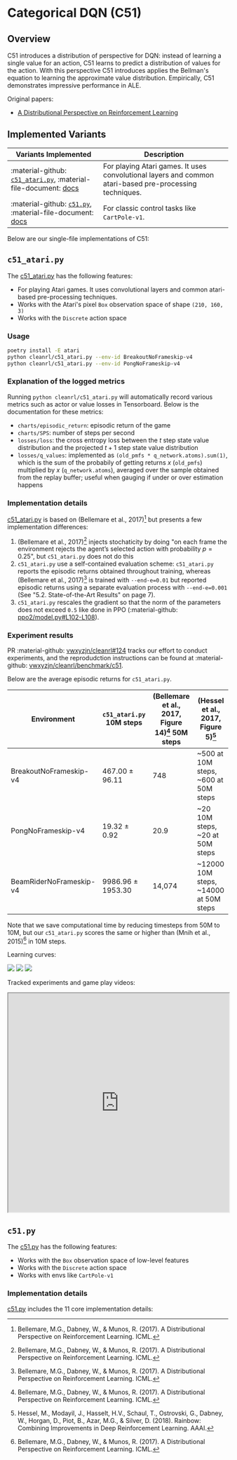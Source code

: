 # Categorical DQN (C51)

## Overview

C51 introduces a distribution of perspective for DQN: instead of learning a single value for an action, C51 learns to predict a distribution of values for the action. With this perspective C51 introduces applies the Bellman's equation to learning the approximate value distribution. Empirically, C51 demonstrates impressive performance in ALE.


Original papers: 

* [A Distributional Perspective on Reinforcement Learning](https://arxiv.org/abs/1707.06887)

## Implemented Variants


| Variants Implemented      | Description |
| ----------- | ----------- |
| :material-github: [`c51_atari.py`](https://github.com/vwxyzjn/cleanrl/blob/master/cleanrl/c51_atari.py), :material-file-document: [docs](/rl-algorithms/c51/#c51_ataripy) |  For playing Atari games. It uses convolutional layers and common atari-based pre-processing techniques. |
| :material-github: [`c51.py`](https://github.com/vwxyzjn/cleanrl/blob/master/cleanrl/c51.py), :material-file-document: [docs](/rl-algorithms/c51/#c51py) | For classic control tasks like `CartPole-v1`. |


Below are our single-file implementations of C51:


## `c51_atari.py`

The [c51_atari.py](https://github.com/vwxyzjn/cleanrl/blob/master/cleanrl/c51_atari.py) has the following features:

* For playing Atari games. It uses convolutional layers and common atari-based pre-processing techniques.
* Works with the Atari's pixel `Box` observation space of shape `(210, 160, 3)`
* Works with the `Discrete` action space

### Usage

```bash
poetry install -E atari
python cleanrl/c51_atari.py --env-id BreakoutNoFrameskip-v4
python cleanrl/c51_atari.py --env-id PongNoFrameskip-v4
```


### Explanation of the logged metrics

Running `python cleanrl/c51_atari.py` will automatically record various metrics such as actor or value losses in Tensorboard. Below is the documentation for these metrics:

* `charts/episodic_return`: episodic return of the game
* `charts/SPS`: number of steps per second
* `losses/loss`: the cross entropy loss between the $t$ step state value distribution and the projected $t+1$ step state value distribution
* `losses/q_values`: implemented as `(old_pmfs * q_network.atoms).sum(1)`, which is the sum of the probabily of getting returns $x$ (`old_pmfs`) multiplied by $x$ (`q_network.atoms`), averaged over the sample obtained from the replay buffer; useful when gauging if under or over estimation happens


### Implementation details

[c51_atari.py](https://github.com/vwxyzjn/cleanrl/blob/master/cleanrl/c51_atari.py) is based on (Bellemare et al., 2017)[^1] but presents a few implementation differences:

1. (Bellemare et al., 2017)[^1] injects stochaticity by doing "on each frame the environment rejects the agent’s selected action with probability $p = 0.25$", but `c51_atari.py` does not do this
1. `c51_atari.py` use a self-contained evaluation scheme: `c51_atari.py` reports the episodic returns obtained throughout training, whereas (Bellemare et al., 2017)[^1] is trained with `--end-e=0.01` but reported episodic returns using a separate evaluation process with `--end-e=0.001` (See "5.2. State-of-the-Art Results" on page 7).
1. `c51_atari.py` rescales the gradient so that the norm of the parameters does not exceed `0.5` like done in PPO (:material-github: [ppo2/model.py#L102-L108](https://github.com/openai/baselines/blob/ea25b9e8b234e6ee1bca43083f8f3cf974143998/baselines/ppo2/model.py#L102-L108)). 


### Experiment results

PR :material-github: [vwxyzjn/cleanrl#124](https://github.com/vwxyzjn/cleanrl/pull/124) tracks our effort to conduct experiments, and the reprodudction instructions can be found at :material-github: [vwxyzjn/cleanrl/benchmark/c51](https://github.com/vwxyzjn/cleanrl/tree/master/benchmark/dqn).

Below are the average episodic returns for `c51_atari.py`. 


| Environment      | `c51_atari.py` 10M steps | (Bellemare et al., 2017, Figure 14)[^1] 50M steps | (Hessel et al., 2017, Figure 5)[^3] 
| ----------- | ----------- | ----------- | ---- |
| BreakoutNoFrameskip-v4      | 467.00 ± 96.11      | 748  | ~500 at 10M steps, ~600 at 50M steps
| PongNoFrameskip-v4  | 19.32 ± 0.92    |  20.9 |  ~20 10M steps, ~20 at 50M steps 
| BeamRiderNoFrameskip-v4   | 9986.96 ± 1953.30        | 14,074 | ~12000 10M steps, ~14000 at 50M steps 


Note that we save computational time by reducing timesteps from 50M to 10M, but our `c51_atari.py` scores the same or higher than (Mnih et al., 2015)[^1] in 10M steps.


Learning curves:

<div class="grid-container">
<img src="../c51/BeamRiderNoFrameskip-v4.png">

<img src="../c51/BreakoutNoFrameskip-v4.png">

<img src="../c51/PongNoFrameskip-v4.png">
</div>


Tracked experiments and game play videos:

<iframe src="https://wandb.ai/openrlbenchmark/openrlbenchmark/reports/Atari-CleanRL-s-C51--VmlldzoxNzI0NzQ0" style="width:100%; height:500px" title="CleanRL C51 Tracked Experiments"></iframe>



## `c51.py`

The [c51.py](https://github.com/vwxyzjn/cleanrl/blob/master/cleanrl/c51.py) has the following features:

* Works with the `Box` observation space of low-level features
* Works with the `Discrete` action space
* Works with envs like `CartPole-v1`

### Implementation details

[c51.py](https://github.com/vwxyzjn/cleanrl/blob/master/cleanrl/c51.py) includes the 11 core implementation details:

[^1]:Bellemare, M.G., Dabney, W., & Munos, R. (2017). A Distributional Perspective on Reinforcement Learning. ICML.
[^2]:\[Proposal\] Formal API handling of truncation vs termination. https://github.com/openai/gym/issues/2510
[^3]: Hessel, M., Modayil, J., Hasselt, H.V., Schaul, T., Ostrovski, G., Dabney, W., Horgan, D., Piot, B., Azar, M.G., & Silver, D. (2018). Rainbow: Combining Improvements in Deep Reinforcement Learning. AAAI.